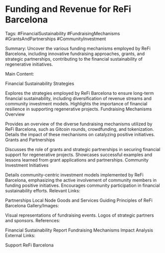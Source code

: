 # Funding and Revenue for ReFi Barcelona
Tags: #FinancialSustainability #FundraisingMechanisms #GrantsAndPartnerships #CommunityInvestment

Summary:
Uncover the various funding mechanisms employed by ReFi Barcelona, including innovative fundraising approaches, grants, and strategic partnerships, contributing to the financial sustainability of regenerative initiatives.

Main Content:

Financial Sustainability Strategies

Explores the strategies employed by ReFi Barcelona to ensure long-term financial sustainability, including diversification of revenue streams and community investment models.
Highlights the importance of financial resilience in supporting regenerative projects.
Fundraising Mechanisms Overview

Provides an overview of the diverse fundraising mechanisms utilized by ReFi Barcelona, such as Gitcoin rounds, crowdfunding, and tokenization.
Details the impact of these mechanisms on catalyzing positive initiatives.
Grants and Partnerships

Discusses the role of grants and strategic partnerships in securing financial support for regenerative projects.
Showcases successful examples and lessons learned from grant applications and partnerships.
Community Investment Initiatives

Details community-centric investment models implemented by ReFi Barcelona, emphasizing the active involvement of community members in funding positive initiatives.
Encourages community participation in financial sustainability efforts.
Relevant Links:

Partnerships
Local Node Goods and Services
Guiding Principles of ReFi Barcelona
Gallery/Images:

Visual representations of fundraising events.
Logos of strategic partners and sponsors.
References:

Financial Sustainability Report
Fundraising Mechanisms Impact Analysis
External Links:

Support ReFi Barcelona